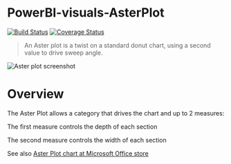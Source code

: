 # PowerBI-visuals-AsterPlot
[![Build Status](https://github.com/microsoft/PowerBI-visuals-AsterPlot/actions/workflows/build.yml/badge.svg?branch=main)](https://github.com/microsoft/PowerBI-visuals-AsterPlot/actions/workflows/build.yml)
[![Coverage Status](https://coveralls.io/repos/github/Microsoft/PowerBI-visuals-AsterPlot/badge.svg?branch=master)](https://coveralls.io/github/Microsoft/PowerBI-visuals-AsterPlot?branch=master)

> An Aster plot is a twist on a standard donut chart, using a second value to drive sweep angle.

![Aster plot screenshot](assets/screenshot.png)
# Overview
The Aster Plot allows a category that drives the chart and up to 2 measures:

The first measure controls the depth of each section

The second measure controls the width of each section

See also [Aster Plot chart at Microsoft Office store](https://store.office.com/en-us/app.aspx?assetid=WA104380759&sourcecorrid=dd768b2b-0dc9-44e7-8c0e-01a6f95349d6&searchapppos=0&ui=en-US&rs=en-US&ad=US&appredirect=false)
